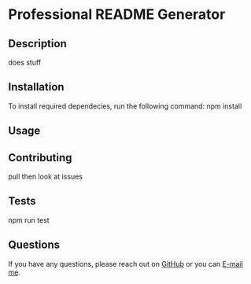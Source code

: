 # Professional README Generator

  ## Description
  does stuff

  ## Installation
  To install required dependecies, run the following command:
  npm install

  ## Usage
  

  ## Contributing
 pull then look at issues

  ## Tests
 npm run test

  ## Questions
  If you have any questions, please reach out on <a href="https://github.com/sacylkowski/">GitHub</a> or you can <a href="mailto:sacylkowski@gmail.com">E-mail me</a>.
